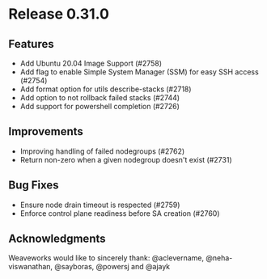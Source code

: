 # Release 0.31.0

## Features

- Add Ubuntu 20.04 Image Support (#2758)
- Add flag to enable Simple System Manager (SSM) for easy SSH access (#2754)
- Add format option for utils describe-stacks (#2718)
- Add option to not rollback failed stacks (#2744)
- Add support for powershell completion (#2726)

## Improvements

- Improving handling of failed nodegroups (#2762)
- Return non-zero when a given nodegroup doesn't exist (#2731)

## Bug Fixes

- Ensure node drain timeout is respected (#2759)
- Enforce control plane readiness before SA creation (#2760)

## Acknowledgments
Weaveworks would like to sincerely thank:
@aclevername, @neha-viswanathan, @sayboras, @powersj and @ajayk
